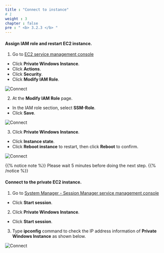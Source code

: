 ```yaml
---
title : "Connect to instance"
# 1
weight : 3
chapter : false
pre : " <b> 3.2.3 </b> "
---
```



#### Assign IAM role and restart EC2 instance.

1. Go to [EC2 service management console](https://console.aws.amazon.com/ec2/v2/home)
  + Click **Private Windows Instance**.
  + Click **Actions**.
  + Click **Security**.
  + Click **Modify IAM Role**.

![Connect](/images/3.connect/027-ec2role.png)

2. At the **Modify IAM Role** page.
  + In the IAM role section, select **SSM-Role**.
  + Click **Save**.

![Connect](/images/3.connect/028-ec2role.png)

3. Click **Private Windows Instance**.
  + Click **Instance state**.
  + Click **Reboot instance** to restart, then click **Reboot** to confirm.

![Connect](/images/3.connect/029-ec2role.png)

{{% notice note %}}
Please wait 5 minutes before doing the next step.
 {{% /notice %}}

#### Connect to the private EC2 instance.

1. Go to [System Manager - Session Manager service management console](https://console.aws.amazon.com/systems-manager/session-manager)
  + Click **Start session**.
  
2. Click **Private Windows Instance**.
  + Click **Start session**.

3. Type **ipconfig** command to check the IP address information of **Private Windows Instance** as shown below.

![Connect](/images/3.connect/030-ec2role.png)